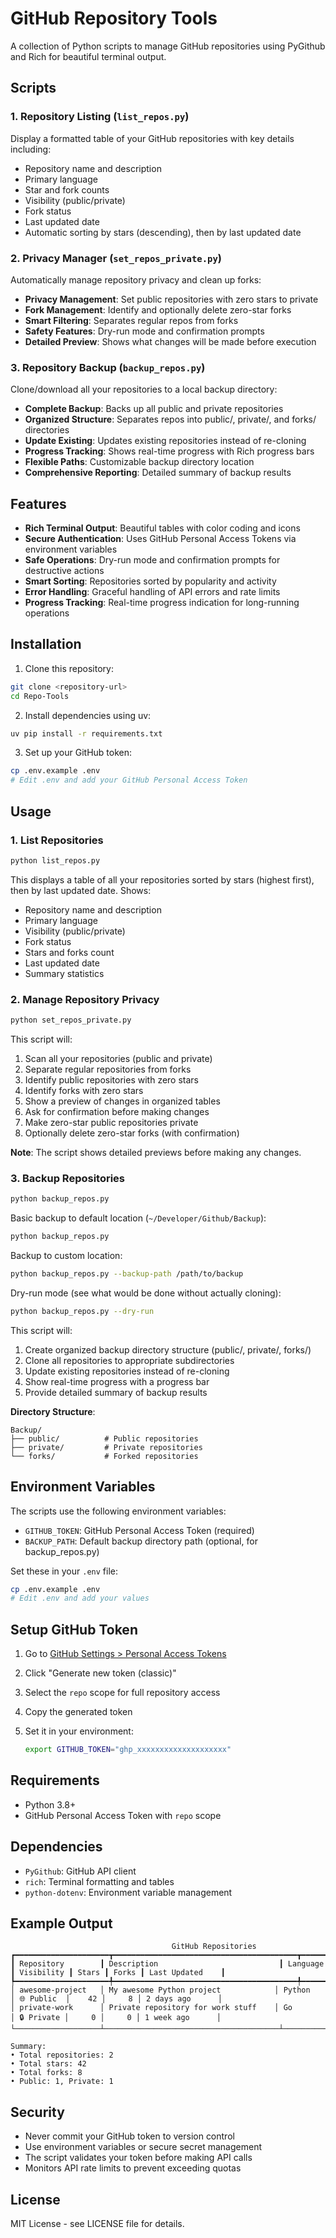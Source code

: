 # GitHub Repository Tools

A collection of Python scripts to manage GitHub repositories using PyGithub and Rich for beautiful terminal output.

## Scripts

### 1. Repository Listing (`list_repos.py`)

Display a formatted table of your GitHub repositories with key details including:

- Repository name and description
- Primary language
- Star and fork counts
- Visibility (public/private)
- Fork status
- Last updated date
- Automatic sorting by stars (descending), then by last updated date

### 2. Privacy Manager (`set_repos_private.py`)

Automatically manage repository privacy and clean up forks:

- **Privacy Management**: Set public repositories with zero stars to private
- **Fork Management**: Identify and optionally delete zero-star forks
- **Smart Filtering**: Separates regular repos from forks
- **Safety Features**: Dry-run mode and confirmation prompts
- **Detailed Preview**: Shows what changes will be made before execution

### 3. Repository Backup (`backup_repos.py`)

Clone/download all your repositories to a local backup directory:

- **Complete Backup**: Backs up all public and private repositories
- **Organized Structure**: Separates repos into public/, private/, and forks/ directories
- **Update Existing**: Updates existing repositories instead of re-cloning
- **Progress Tracking**: Shows real-time progress with Rich progress bars
- **Flexible Paths**: Customizable backup directory location
- **Comprehensive Reporting**: Detailed summary of backup results

## Features

- **Rich Terminal Output**: Beautiful tables with color coding and icons
- **Secure Authentication**: Uses GitHub Personal Access Tokens via environment variables
- **Safe Operations**: Dry-run mode and confirmation prompts for destructive actions
- **Smart Sorting**: Repositories sorted by popularity and activity
- **Error Handling**: Graceful handling of API errors and rate limits
- **Progress Tracking**: Real-time progress indication for long-running operations

## Installation

1. Clone this repository:

```bash
git clone <repository-url>
cd Repo-Tools
```

2. Install dependencies using uv:

```bash
uv pip install -r requirements.txt
```

3. Set up your GitHub token:

```bash
cp .env.example .env
# Edit .env and add your GitHub Personal Access Token
```

## Usage

### 1. List Repositories

```bash
python list_repos.py
```

This displays a table of all your repositories sorted by stars (highest first), then by last updated date. Shows:

- Repository name and description
- Primary language
- Visibility (public/private)
- Fork status
- Stars and forks count
- Last updated date
- Summary statistics

### 2. Manage Repository Privacy

```bash
python set_repos_private.py
```

This script will:

1. Scan all your repositories (public and private)
2. Separate regular repositories from forks
3. Identify public repositories with zero stars
4. Identify forks with zero stars
5. Show a preview of changes in organized tables
6. Ask for confirmation before making changes
7. Make zero-star public repositories private
8. Optionally delete zero-star forks (with confirmation)

**Note**: The script shows detailed previews before making any changes.

### 3. Backup Repositories

```bash
python backup_repos.py
```

Basic backup to default location (`~/Developer/Github/Backup`):

```bash
python backup_repos.py
```

Backup to custom location:

```bash
python backup_repos.py --backup-path /path/to/backup
```

Dry-run mode (see what would be done without actually cloning):

```bash
python backup_repos.py --dry-run
```

This script will:

1. Create organized backup directory structure (public/, private/, forks/)
2. Clone all repositories to appropriate subdirectories
3. Update existing repositories instead of re-cloning
4. Show real-time progress with a progress bar
5. Provide detailed summary of backup results

**Directory Structure**:

```text
Backup/
├── public/          # Public repositories
├── private/         # Private repositories
└── forks/           # Forked repositories
```

## Environment Variables

The scripts use the following environment variables:

- `GITHUB_TOKEN`: GitHub Personal Access Token (required)
- `BACKUP_PATH`: Default backup directory path (optional, for backup_repos.py)

Set these in your `.env` file:

```bash
cp .env.example .env
# Edit .env and add your values
```

## Setup GitHub Token

1. Go to [GitHub Settings > Personal Access Tokens](https://github.com/settings/tokens)
2. Click "Generate new token (classic)"
3. Select the `repo` scope for full repository access
4. Copy the generated token
5. Set it in your environment:

   ```bash
   export GITHUB_TOKEN="ghp_xxxxxxxxxxxxxxxxxxxx"
   ```

## Requirements

- Python 3.8+
- GitHub Personal Access Token with `repo` scope

## Dependencies

- `PyGithub`: GitHub API client
- `rich`: Terminal formatting and tables
- `python-dotenv`: Environment variable management

## Example Output

```
                                    GitHub Repositories                                    
┏━━━━━━━━━━━━━━━━━━━━━┳━━━━━━━━━━━━━━━━━━━━━━━━━━━━━━━━━━━━━━━━━┳━━━━━━━━━━┳━━━━━━━━━━━━┳━━━━━━━┳━━━━━━━┳━━━━━━━━━━━━━━━━━┓
┃ Repository        ┃ Description                           ┃ Language ┃ Visibility ┃ Stars ┃ Forks ┃ Last Updated    ┃
┡━━━━━━━━━━━━━━━━━━━━━╇━━━━━━━━━━━━━━━━━━━━━━━━━━━━━━━━━━━━━━━━━╇━━━━━━━━━━╇━━━━━━━━━━━━╇━━━━━━━╇━━━━━━━╇━━━━━━━━━━━━━━━━━┩
│ awesome-project   │ My awesome Python project            │ Python   │ 🌐 Public  │    42 │     8 │ 2 days ago      │
│ private-work      │ Private repository for work stuff    │ Go       │ 🔒 Private │     0 │     0 │ 1 week ago      │
└───────────────────┴───────────────────────────────────────┴──────────┴────────────┴───────┴───────┴─────────────────┘

Summary:
• Total repositories: 2
• Total stars: 42
• Total forks: 8
• Public: 1, Private: 1
```

## Security

- Never commit your GitHub token to version control
- Use environment variables or secure secret management
- The script validates your token before making API calls
- Monitors API rate limits to prevent exceeding quotas

## License

MIT License - see LICENSE file for details.
